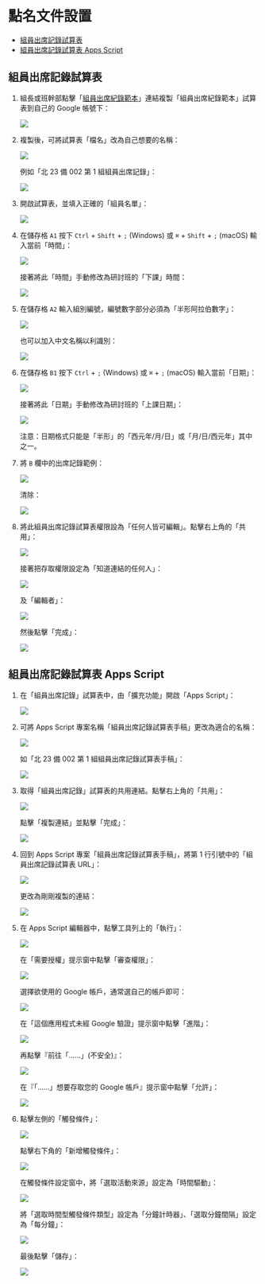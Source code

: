 # 點名文件設置

* [組員出席記錄試算表](#組員出席記錄試算表)
* [組員出席記錄試算表 Apps Script](#組員出席記錄試算表-Apps-Script)

## 組員出席記錄試算表

1. 組長或班幹部點擊「[組員出席紀錄範本](https://docs.google.com/spreadsheets/d/1WCO15Z-Kj2gNA60GBuSBslH1TpkYzbGNosrNJG49eKg/copy)」連結複製「組員出席紀錄範本」試算表到自己的 Google 帳號下：

   ![](點名文件設置/sheet-copy.png)

2. 複製後，可將試算表「檔名」改為自己想要的名稱：

   ![](點名文件設置/sheet-name-1.png)

   例如「北 23 備 002 第 1 組組員出席記錄」：

   ![](點名文件設置/sheet-name-2.png)

3. 開啟試算表，並填入正確的「組員名單」：

   ![](點名文件設置/sheet-member-name.png)

4. 在儲存格 `A1` 按下 `Ctrl` + `Shift` + `;` (Windows) 或 `⌘` + `Shift` + `;` (macOS) 輸入當前「時間」：

   ![](點名文件設置/sheet-class-finish-time-1.png)

   接著將此「時間」手動修改為研討班的「下課」時間：

   ![](點名文件設置/sheet-class-finish-time-2.png)

5. 在儲存格 `A2` 輸入組別編號，編號數字部分必須為「半形阿拉伯數字」：

   ![](點名文件設置/sheet-group-name-1.png)

   也可以加入中文名稱以利識別：

   ![](點名文件設置/sheet-group-name-2.png)

6. 在儲存格 `B1` 按下 `Ctrl` + `;` (Windows) 或 `⌘` + `;` (macOS) 輸入當前「日期」：

   ![](點名文件設置/sheet-class-date-1.png)

   接著將此「日期」手動修改為研討班的「上課日期」：

   ![](點名文件設置/sheet-class-date-2.png)

   注意：日期格式只能是「半形」的「西元年/月/日」或「月/日/西元年」其中之一。

7. 將 `B` 欄中的出席記錄範例：

   ![](點名文件設置/sheet-attendance-1.png)

   清除：

   ![](點名文件設置/sheet-attendance-2.png)

8. 將此組員出席記錄試算表權限設為「任何人皆可編輯」。點擊右上角的「共用」：

   ![](點名文件設置/sheet-share-1.png)

   接著把存取權限設定為「知道連結的任何人」：

   ![](點名文件設置/sheet-share-2.png)

   及「編輯者」：

   ![](點名文件設置/sheet-share-3.png)

   然後點擊「完成」：

   ![](點名文件設置/sheet-share-4.png)

## 組員出席記錄試算表 Apps Script

1. 在「組員出席記錄」試算表中，由「擴充功能」開啟「Apps Script」：

   ![](點名文件設置/sheet-apps-script.png)

3. 可將 Apps Script 專案名稱「組員出席記錄試算表手稿」更改為適合的名稱：

   ![](點名文件設置/apps-script-name-1.png)

   如「北 23 備 002 第 1 組組員出席記錄試算表手稿」：

   ![](點名文件設置/apps-script-name-2.png)

4. 取得「組員出席記錄」試算表的共用連結。點擊右上角的「共用」：

   ![](點名文件設置/apps-script-sheet-url-1.png)

   點擊「複製連結」並點擊「完成」：

   ![](點名文件設置/apps-script-sheet-url-2.png)

5. 回到 Apps Script 專案「組員出席記錄試算表手稿」，將第 1 行引號中的「組員出席記錄試算表 URL」：

   ![](點名文件設置/apps-script-sheet-url-3.png)

   更改為剛剛複製的連結：

   ![](點名文件設置/apps-script-sheet-url-4.png)

8. 在 Apps Script 編輯器中，點擊工具列上的「執行」：

   ![](點名文件設置/apps-script-run-1.png)

   在「需要授權」提示窗中點擊「審查權限」：

   ![](點名文件設置/apps-script-run-2.png)

   選擇欲使用的 Google 帳戶，通常選自己的帳戶即可：

   ![](點名文件設置/apps-script-run-3.png)

   在「這個應用程式未經 Google 驗證」提示窗中點擊「進階」：

   ![](點名文件設置/apps-script-run-4.png)

   再點擊『前往「……」(不安全)』：

   ![](點名文件設置/apps-script-run-5.png)

   在『「……」想要存取您的 Google 帳戶』提示窗中點擊「允許」：

   ![](點名文件設置/apps-script-run-6.png)

9. 點擊左側的「觸發條件」：

   ![](點名文件設置/apps-script-trigger-1.png)

   點擊右下角的「新增觸發條件」：

   ![](點名文件設置/apps-script-trigger-2.png)

   在觸發條件設定窗中，將「選取活動來源」設定為「時間驅動」：

   ![](點名文件設置/apps-script-trigger-3.png)

   將「選取時間型觸發條件類型」設定為「分鐘計時器」、「選取分鐘間隔」設定為「每分鐘」：

   ![](點名文件設置/apps-script-trigger-4.png)

   最後點擊「儲存」：

   ![](點名文件設置/apps-script-trigger-5.png)
